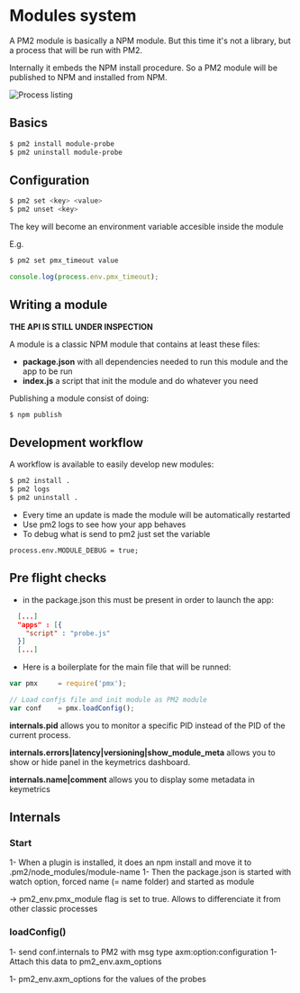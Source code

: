 
# Modules system

A PM2 module is basically a NPM module. But this time it's not a library, but a process that will be run with PM2.

Internally it embeds the NPM install procedure. So a PM2 module will be published to NPM and installed from NPM.

![Process listing](https://github.com/unitech/pm2/raw/poc-plugin/pres/pm2-module.png)

## Basics

```bash
$ pm2 install module-probe
$ pm2 uninstall module-probe
```

## Configuration

```bash
$ pm2 set <key> <value>
$ pm2 unset <key>
```

The key will become an environment variable accesible inside the module

E.g.

```bash
$ pm2 set pmx_timeout value
```

```javascript
console.log(process.env.pmx_timeout);
```

## Writing a module

**THE API IS STILL UNDER INSPECTION**

A module is a classic NPM module that contains at least these files:
- **package.json** with all dependencies needed to run this module and the app to be run
- **index.js** a script that init the module and do whatever you need

Publishing a module consist of doing:

```bash
$ npm publish
```

## Development workflow

A workflow is available to easily develop new modules:

```bash
$ pm2 install .
$ pm2 logs
$ pm2 uninstall .
```

- Every time an update is made the module will be automatically restarted
- Use pm2 logs to see how your app behaves
- To debug what is send to pm2 just set the variable

```
process.env.MODULE_DEBUG = true;
```

## Pre flight checks

- in the package.json this must be present in order to launch the app:

```json
  [...]
  "apps" : [{
    "script" : "probe.js"
  }]
  [...]
```

- Here is a boilerplate for the main file that will be runned:

```javascript
var pmx     = require('pmx');

// Load confjs file and init module as PM2 module
var conf    = pmx.loadConfig();
```

**internals.pid** allows you to monitor a specific PID instead of the PID of the current process.

**internals.errors|latency|versioning|show_module_meta** allows you to show or hide panel in the keymetrics dashboard.

**internals.name|comment** allows you to display some metadata in keymetrics

## Internals

### Start

1- When a plugin is installed, it does an npm install and move it to .pm2/node_modules/module-name
1- Then the package.json is started with watch option, forced name (= name folder) and started as module

-> pm2_env.pmx_module flag is set to true. Allows to differenciate it from other classic processes

### loadConfig()

1- send conf.internals to PM2 with msg type axm:option:configuration
1- Attach this data to pm2_env.axm_options

1- pm2_env.axm_options for the values of the probes
